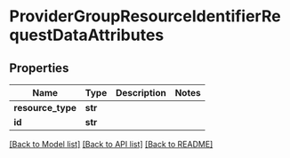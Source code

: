 # ProviderGroupResourceIdentifierRequestDataAttributes

## Properties
Name | Type | Description | Notes
------------ | ------------- | ------------- | -------------
**resource_type** | **str** |  | 
**id** | **str** |  | 

[[Back to Model list]](../README.md#documentation-for-models) [[Back to API list]](../README.md#documentation-for-api-endpoints) [[Back to README]](../README.md)

